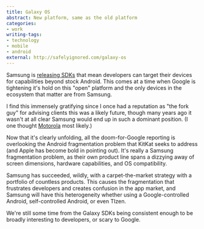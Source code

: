 ```yaml
---
title: Galaxy OS
abstract: New platform, same as the old platform
categories:
- work
writing-tags:
- technology
- mobile
- android
external: http://safelyignored.com/galaxy-os
---
```


Samsung is [releasing SDKs](http://gigaom.com/2013/10/28/samsung-is-pulling-another-amazon-on-android-but-this-is-even-bigger/) that mean developers can target their devices for capabilities beyond stock Android. This comes at a time when Google is tightening it's hold on this "open" platform and the only devices in the ecosystem that matter are from Samsung.

I find this immensely gratifying since I once had a reputation as "the fork guy" for advising clients this was a likely future, though many years ago it wasn't at all clear Samsung would end up in such a dominant position. (I one thought [Motorola](/why-google-bought-motorola) most likely.)

Now that it's clearly unfolding, all the doom-for-Google reporting is overlooking the Android fragmentation problem that KitKat seeks to address (and Apple has become bold in pointing out). It's really a Samsung fragmentation problem, as their own product line spans a dizzying away of screen dimensions, hardware capabilities, and OS compatibility.

Samsung has succeeded, wildly, with a carpet-the-market strategy with a portfolio of countless products. This causes the fragmentation that frustrates developers and creates confusion in the app market, and Samsung will have this heterogeneity whether using a Google-controlled Android, self-controlled Android, or even TIzen.

We're still some time from the Galaxy SDKs being consistent enough to be broadly interesting to developers, or scary to Google.
